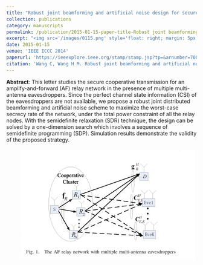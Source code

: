 ```yaml
---
title: "Robust joint beamforming and artificial noise design for secure AF relay networks"
collection: publications
category: manuscripts
permalink: /publication/2015-01-15-paper-title-Robust joint beamforming and artificial noise design for secure AF relay networks
excerpt: "<img src='/images/0115.png' style='float: right; margin: 5px;'>This paper proposes a robust joint design of distributed beamforming and artificial noise for secure amplify-and-forward (AF) relay networks in the presence of multiple multi-antenna eavesdroppers. The authors aim to maximize the worst-case secrecy rate under the total power constraint of all relay nodes, using semidefinite relaxation (SDR) and a one-dimensional search involving semidefinite programming (SDP)."
date: 2015-01-15
venue: 'IEEE ICCC 2014'
paperurl: 'https://ieeexplore.ieee.org/stamp/stamp.jsp?tp=&arnumber=7008310'
citation: 'Wang C, Wang H M. Robust joint beamforming and artificial noise design for secure AF relay networks[C]//2014 IEEE/CIC International Conference on Communications in China (ICCC). IEEE, 2014: 402-406.'
---
```




**Abstract**: This letter studies the secure cooperative transmission for an amplify-and-forward (AF) relay network in the presence of multiple multi-antenna eavesdroppers. Since the perfect channel state information (CSI) of the eavesdroppers are not available, we propose a robust joint distributed beamforming and artificial noise scheme to maximize the worst-case secrecy rate of the network, under the total power constraint of all the relay nodes. With the semidefinite relaxation (SDR) technique, the design can be solved by a one-dimension search which involves a sequence of semidefinite programming (SDP). Simulation results demonstrate the validity of the proposed strategy.


<img src='/images/0115.png' style='float: right; margin: 5px;'>
